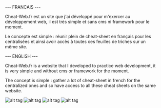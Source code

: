 --- FRANCAIS ---

Cheat-Web.fr est un site que j'ai développé pour m'exercer au développement web, il est très
simple et sans cms ni framework pour le moment.

Le concepte est simple : réunir plein de cheat-sheet en français pour les centralisées et ainsi
avoir accès à toutes ces feuilles de triches sur un même site.


--- ENGLISH ---

Cheat-Web.fr is a website that I developed to practice web development, it is very
simple and without cms or framework for the moment.

The concept is simple : gather a lot of cheat-sheet in french for the centralized ones and so
have access to all these cheat sheets on the same website.



![alt tag](https://user-images.githubusercontent.com/74169935/108966414-6d801700-767e-11eb-9644-39a95e89e198.png)
![alt tag](https://user-images.githubusercontent.com/74169935/108966407-6c4eea00-767e-11eb-8ddb-eb44a8f9246a.png)
![alt tag](https://user-images.githubusercontent.com/74169935/108966413-6ce78080-767e-11eb-9c11-42d564a339d6.png)
![alt tag](https://user-images.githubusercontent.com/74169935/108966409-6ce78080-767e-11eb-8b5e-2ce99226f417.png)
